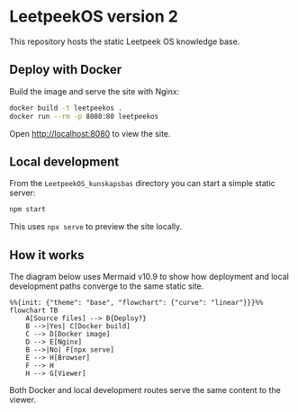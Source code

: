 # LeetpeekOS version 2

This repository hosts the static Leetpeek OS knowledge base.

## Deploy with Docker

Build the image and serve the site with Nginx:

```bash
docker build -t leetpeekos .
docker run --rm -p 8080:80 leetpeekos
```

Open [http://localhost:8080](http://localhost:8080) to view the site.

## Local development

From the `LeetpeekOS_kunskapsbas` directory you can start a simple static server:

```bash
npm start
```

This uses `npx serve` to preview the site locally.

## How it works

The diagram below uses Mermaid v10.9 to show how deployment and local development paths converge to the same static site.

```mermaid
%%{init: {"theme": "base", "flowchart": {"curve": "linear"}}}%%
flowchart TB
    A[Source files] --> B{Deploy?}
    B -->|Yes| C[Docker build]
    C --> D[Docker image]
    D --> E[Nginx]
    B -->|No| F[npx serve]
    E --> H[Browser]
    F --> H
    H --> G[Viewer]
```

Both Docker and local development routes serve the same content to the viewer.
